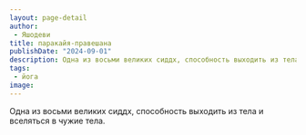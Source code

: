 ```yaml
---
layout: page-detail
author:
 - Яшодеви
title: паракайя-правешана
publishDate: "2024-09-01"
description: Одна из восьми великих сиддх, способность выходить из тела и вселяться в чужие тела.
tags:
 - йога
image: 
---
```


Одна из восьми великих сиддх, способность выходить из тела и вселяться в чужие тела.

